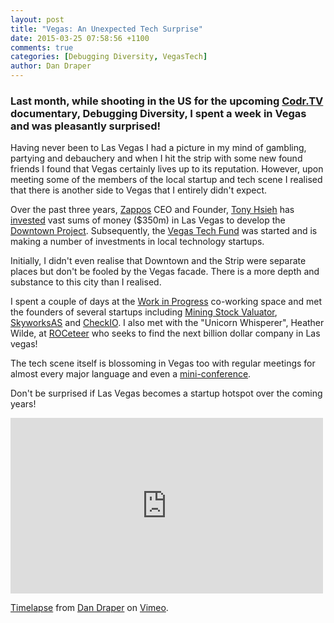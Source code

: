 ```yaml
---
layout: post
title: "Vegas: An Unexpected Tech Surprise"
date: 2015-03-25 07:58:56 +1100
comments: true
categories: [Debugging Diversity, VegasTech]
author: Dan Draper
---
```


### Last month, while shooting in the US for the upcoming [Codr.TV](http://codr.tv) documentary, Debugging Diversity, I spent a week in Vegas and was pleasantly surprised!

Having never been to Las Vegas I had a picture in my mind of gambling, partying and debauchery and when I hit the strip with some new found friends I found that Vegas certainly lives up to its reputation. However, upon meeting some of the members of the local startup and tech scene I realised that there is another side to Vegas that I entirely didn't expect.

Over the past three years, [Zappos](http://zappos.com) CEO and Founder, [Tony Hsieh](https://twitter.com/tonyhsieh) has [invested](http://www.bloomberg.com/bw/articles/2014-12-30/zappos-ceo-tony-hsiehs-las-vegas-startup-paradise) vast sums of money ($350m) in Las Vegas to develop the [Downtown Project](http://www.downtownproject.com/). Subsequently, the [Vegas Tech Fund](http://vegastechfund.com/) was started and is making a number of investments in local technology startups.

Initially, I didn't even realise that Downtown and the Strip were separate places but don't be fooled by the Vegas facade. There is a more depth and substance to this city than I realised.

I spent a couple of days at the [Work in Progress](http://www.workinprogress.lv/) co-working space and met the founders of several startups including [Mining Stock Valuator](https://miningstockvaluator.com/), [SkyworksAS](http://skyworksas.com/) and [CheckIO](http://www.checkio.org/). I also met with the "Unicorn Whisperer", Heather Wilde, at [ROCeteer](http://www.roceteer.com/) who seeks to find the next billion dollar company in Las vegas!

The tech scene itself is blossoming in Vegas too with regular meetings for almost every major language and even a [mini-conference](http://vegastech.com/las-vegas-ruby-mini-conference/).

Don't be surprised if Las Vegas becomes a startup hotspot over the coming years!

<div class="embed-responsive embed-responsive-16by9">
  <iframe src="https://player.vimeo.com/video/122061904?title=0&byline=0&portrait=0" width="500" height="281" frameborder="0" webkitallowfullscreen mozallowfullscreen allowfullscreen></iframe> <p><a href="https://vimeo.com/122061904">Timelapse</a> from <a href="https://vimeo.com/coderdan">Dan Draper</a> on <a href="https://vimeo.com">Vimeo</a>.</p>
</div>
